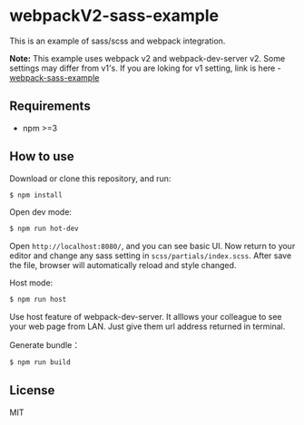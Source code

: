# webpackV2-sass-example

This is an example of sass/scss and webpack integration.

**Note:** This example uses webpack v2 and webpack-dev-server v2. Some settings may differ from v1's. If you are loking for v1 setting, link is here - [webpack-sass-example](https://github.com/Joseph7451797/webpack-sass-example)

## Requirements
- npm >=3

## How to use

Download or clone this repository, and run:
```bash
$ npm install
```

Open dev mode:
```bash
$ npm run hot-dev
```

Open `http://localhost:8080/`, and you can see basic UI. Now return to your editor and change any sass setting in `scss/partials/index.scss`. After save the file, browser will automatically reload and style changed.

Host mode:
```bash
$ npm run host
```

Use host feature of webpack-dev-server. It alllows your colleague to see your web page from LAN. Just give them url address returned in terminal.

Generate bundle：
```bash
$ npm run build
```

## License

MIT

